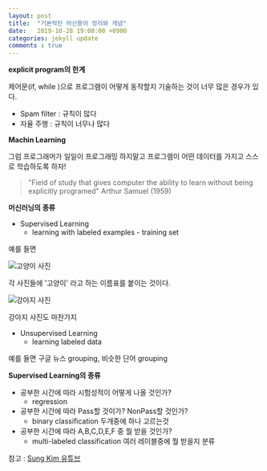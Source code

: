```yaml
---
layout: post
title:  "기본적인 머신용어 정리와 개념"
date:   2019-10-28 19:00:00 +0900
categories: jekyll update
comments : true
---
```


**explicit program의 한계**

제어문(if, while )으로 프로그램이 어떻게 동작할지 기술하는 것이 너무 많은 경우가 있다.

- Spam filter : 규칙이 많다
- 자율 주행 : 규칙이 너무나 많다

**Machin Learning**

그럼 프로그래머가 일일이 프로그래밍 하지말고 프로그램이 어떤 데이터를 가지고 스스로 학습하도록 하자!

> "Field of study that gives computer the ability to learn without being explicitly programed" Arthur Samuel (1959)

**머신러닝의 종류**

- Supervised Learning
  - learning with labeled examples - training set

예를 들면

![고양이 사진](https://github.com/gwnuysw/gwnuysw.github.io/blob/master/_images/2019_10_28/%EC%8A%A4%ED%81%AC%EB%A6%B0%EC%83%B7%202019-10-28%20%EC%98%A4%ED%9B%84%207.27.42.png?raw=true)

각 사진들에 '고양이' 라고 하는 이름표를 붙이는 것이다.

![강아지 사진](https://github.com/gwnuysw/gwnuysw.github.io/blob/master/_images/2019_10_28/%EC%8A%A4%ED%81%AC%EB%A6%B0%EC%83%B7%202019-10-28%20%EC%98%A4%ED%9B%84%207.30.31.png?raw=true)

강아지 사진도 마찬가지

- Unsupervised Learning
  - learning labeled data

예를 들면 구글 뉴스 grouping, 비슷한 단어 grouping

**Supervised Learning의 종류**

- 공부한 시간에 따라 시험성적이 어떻게 나올 것인가?
  - regression
- 공부한 시간에 따라 Pass할 것이가? NonPass할 것인가?
  - binary classification 두개중에 하나 고르는것
- 공부한 시간에 따라 A,B,C,D,E,F 중 뭘 받을 것인가?
  - multi-labeled classification 여러 레이블중에 뭘 받을지 분류

참고 : [Sung Kim 유튜브](https://www.youtube.com/watch?v=Hax03rCn3UI&list=PLlMkM4tgfjnLSOjrEJN31gZATbcj_MpUm&index=4)
